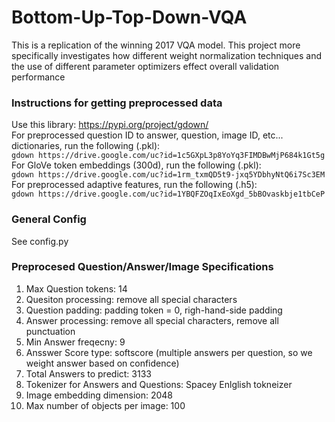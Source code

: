 # Bottom-Up-Top-Down-VQA
This is a replication of the winning 2017 VQA model. This project more specifically investigates how different weight normalization techniques and the use of different parameter optimizers effect overall validation performance 

### Instructions for getting preprocessed data
Use this library: https://pypi.org/project/gdown/<br/>
For preprocessed question ID to answer, question, image ID, etc... dictionaries, run the following (.pkl): <br/>
`gdown https://drive.google.com/uc?id=1c5GXpL3p8YoYq3FIMDBwMjP684k1Gt5g` <br/>
For GloVe token embeddings (300d), run the following (.pkl): <br/>
`gdown https://drive.google.com/uc?id=1rm_txmQD5t9-jxq5YDbhyNtQ6i7Sc3EM` <br/>
For preprocessed adaptive features, run the following (.h5): <br/>
`gdown https://drive.google.com/uc?id=1YBQFZOqIxEoXgd_5bBOvaskbje1tbCeP` <br/>
### General Config
See config.py 
### Preprocesed Question/Answer/Image Specifications
1. Max Question tokens: 14 
2. Quesiton processing: remove all special characters
3. Question padding: padding token = 0, righ-hand-side padding
4. Answer processing: remove all special characters, remove all punctuation
5. Min Answer freqecny: 9
6. Ansswer Score type: softscore (multiple answers per question, so we weight answer based on confidence)
7. Total Answers to predict: 3133
8. Tokenizer for Answers and Questions: Spacey Enlglish tokneizer
9. Image embedding dimension: 2048
10. Max number of objects per image: 100









